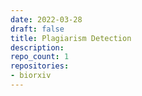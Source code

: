 ```yaml
---
date: 2022-03-28
draft: false
title: Plagiarism Detection
description:
repo_count: 1
repositories:
- biorxiv
---
```



